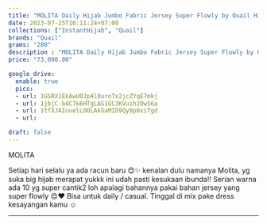 ```yaml
---
title: "MOLITA Daily Hijab Jumbo Fabric Jersey Super Flowly by Quail Hijab"
date: 2023-07-25T16:11:24+07:00
collections: ["InstantHijab", "Quail"]
brands: "Quail"
grams: "280"
description : "MOLITA Daily Hijab Jumbo Fabric Jersey Super Flowly by Quail Hijab"
price: "73,000.00"

google_drive:
  enable: true
  pics:
  - url: 1GSRX1EkAwU0Jp4lOuroTx2jcZYqE7mkj
  - url: 1jbjC-b4C7k6HTgLAG1GC3KVuihJDw56a
  - url: 1tfXJAIuuelLOOLAkGaMID9Qy0p0xiTgd
  - url: 

draft: false
---
```


MOLITA 

Setiap hari selalu ya ada racun baru 😍✨ kenalan dulu namanya Molita, yg suka big hijab merapat yukkk ini udah pasti kesukaan ibunda!! Serian warna ada 10 yg super cantik2 loh apalagi bahannya pakai bahan jersey yang super flowly 😍❤️ Bisa untuk daily / casual. Tinggal di mix pake dress kesayangan kamu ☺️

---    
 
